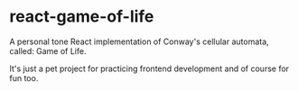 # react-game-of-life

A personal tone React implementation of Conway's cellular automata, called: Game of Life.

It's just a pet project for practicing frontend development and of course for fun too.
